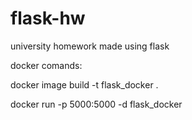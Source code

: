 # flask-hw

university homework made using flask

docker comands:

docker image build -t flask_docker .

docker run -p 5000:5000 -d flask_docker
